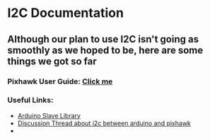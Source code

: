 # I2C Documentation

## Although our plan to use I2C isn't going as smoothly as we hoped to be, here are some things we got so far

### Pixhawk User Guide: [Click me](https://docs.px4.io/main/en/development/development.html) 
### Useful Links: 
* [Arduino Slave Library](https://discuss.ardupilot.org/t/unsupported-sensors-try-arduino-lua/86814)
* [Discussion Thread about i2c between arduino and pixhawk](https://discuss.px4.io/t/i2c-communication-between-pixhawk-and-arduino/9595)
* 
